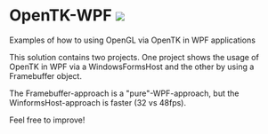 OpenTK-WPF
![](https://github.com/freakinpenguin/OpenTK-WPF/workflows/Continious%20Integration%20Build/badge.svg)
==========
Examples of how to using OpenGL via OpenTK in WPF applications

This solution contains two projects. One project shows the usage of OpenTK in WPF via a WindowsFormsHost and the other by using a Framebuffer object.

The Framebuffer-approach is a "pure"-WPF-approach, but the WinformsHost-approach is faster (32 vs 48fps).

Feel free to improve!
